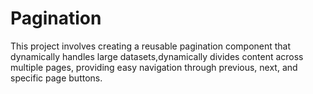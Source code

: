 # Pagination

This project involves creating a reusable pagination component that dynamically handles large datasets,dynamically divides content across multiple pages, providing easy navigation through previous, next, and specific page buttons.
